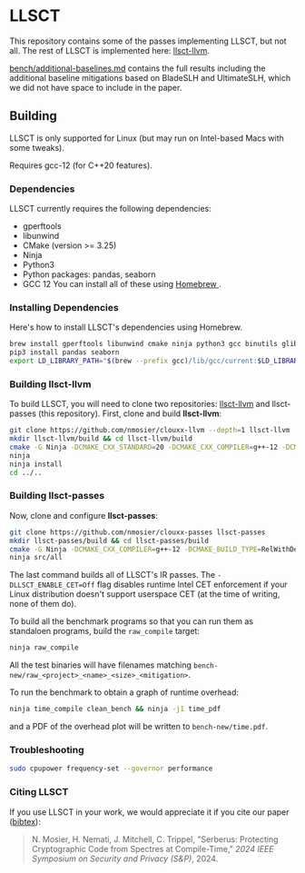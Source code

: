# LLSCT

This repository contains some of the passes implementing LLSCT, but not all.
The rest of LLSCT is implemented here: [llsct-llvm](https://anonymous.4open.science/r/sctcc).

[bench/additional-baselines.md](bench/additional-baselines.md) contains the full results including the additional baseline mitigations based on BladeSLH and UltimateSLH, which we did not have space to include in the paper.

## Building
LLSCT is only supported for Linux (but may run on Intel-based Macs with some tweaks).

Requires gcc-12 (for C++20 features).

### Dependencies
LLSCT currently requires the following dependencies:
- gperftools
- libunwind
- CMake (version >= 3.25)
- Ninja
- Python3
- Python packages: pandas, seaborn
- GCC 12
You can install all of these using [Homebrew ](https://brew.sh).

### Installing Dependencies
Here's how to install LLSCT's dependencies using Homebrew.
```sh
brew install gperftools libunwind cmake ninja python3 gcc binutils glibc
pip3 install pandas seaborn
export LD_LIBRARY_PATH="$(brew --prefix gcc)/lib/gcc/current:$LD_LIBRARY_PATH"
```

### Building llsct-llvm
To build LLSCT, you will need to clone two repositories: [llsct-llvm](https://github.com/nmosier/clouxx-llvm) and llsct-passes (this repository).
First, clone and build __llsct-llvm__:
```sh
git clone https://github.com/nmosier/clouxx-llvm --depth=1 llsct-llvm
mkdir llsct-llvm/build && cd llsct-llvm/build
cmake -G Ninja -DCMAKE_CXX_STANDARD=20 -DCMAKE_CXX_COMPILER=g++-12 -DCMAKE_BUILD_TYPE=Release -DCMAKE_INSTALL_PREFIX=../install -DLLVM_ENABLE_ASSERTIONS=On -DLLVM_ENABLE_PROJECTS='clang;lld' -DLLVM_TARGETS_TO_BUILD='X86' ../llvm
ninja
ninja install
cd ../..
```

### Building llsct-passes
Now, clone and configure __llsct-passes__:
```sh
git clone https://github.com/nmosier/clouxx-passes llsct-passes
mkdir llsct-passes/build && cd llsct-passes/build
cmake -G Ninja -DCMAKE_CXX_COMPILER=g++-12 -DCMAKE_BUILD_TYPE=RelWithDebInfo -DLLSCT_LLVM_DIR=$PWD/../../llsct-llvm/install -DLLSCT_REQUIRE_CET=Off ..
ninja src/all
```
The last command builds all of LLSCT's IR passes.
The `-DLLSCT_ENABLE_CET=Off` flag disables runtime Intel CET enforcement if your Linux distribution doesn't support userspace CET (at the time of writing, none of them do).

To build all the benchmark programs so that you can run them as standaloen programs, build the `raw_compile` target:
```sh
ninja raw_compile
```
All the test binaries will have filenames matching `bench-new/raw_<project>_<name>_<size>_<mitigation>`.

To run the benchmark to obtain a graph of runtime overhead:
```sh
ninja time_compile clean_bench && ninja -j1 time_pdf
```
and a PDF of the overhead plot will be written to `bench-new/time.pdf`.

### Troubleshooting
```sh
sudo cpupower frequency-set --governor performance
```

### Citing LLSCT
If you use LLSCT in your work, we would appreciate it if you cite our paper ([bibtex](/cite.bib)):
> N. Mosier, H. Nemati, J. Mitchell, C. Trippel, "Serberus: Protecting Cryptographic Code from Spectres at Compile-Time," _2024 IEEE Symposium on Security and Privacy (S&P)_, 2024.
